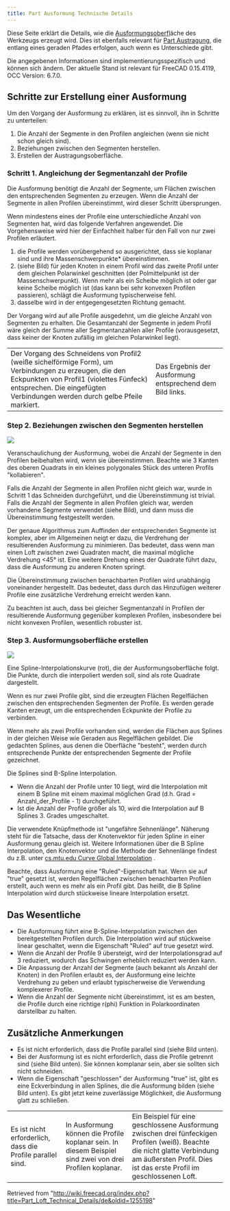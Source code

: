 ```yaml
---
title: Part Ausformung Technische Details
---
```


Diese Seite erklärt die Details, wie die [Ausformungsoberfl](/Part_Loft/de "Part Loft/de")äche des Werkzeugs erzeugt wird. Dies ist ebenfalls relevant für [Part Austragung](/Part_Sweep "Part Sweep"), die entlang eines geraden Pfades erfolgen, auch wenn es Unterschiede gibt.

Die angegebenen Informationen sind implementierungsspezifisch und können sich ändern. Der aktuelle Stand ist relevant für FreeCAD 0.15.4119, OCC Version: 6.7.0.

## Schritte zur Erstellung einer Ausformung

Um den Vorgang der Ausformung zu erklären, ist es sinnvoll, ihn in Schritte zu unterteilen:

1. Die Anzahl der Segmente in den Profilen angleichen (wenn sie nicht schon gleich sind).
2. Beziehungen zwischen den Segmenten herstellen.
3. Erstellen der Austragungsoberfläche.

### Schritt 1. Angleichung der Segmentanzahl der Profile

Die Ausformung benötigt die Anzahl der Segmente, um Flächen zwischen den entsprechenden Segmenten zu erzeugen. Wenn die Anzahl der Segmente in allen Profilen übereinstimmt, wird dieser Schritt übersprungen.

Wenn mindestens eines der Profile eine unterschiedliche Anzahl von Segmenten hat, wird das folgende Verfahren angewendet. Die Vorgehensweise wird hier der Einfachheit halber für den Fall von nur zwei Profilen erläutert.

1. die Profile werden vorübergehend so ausgerichtet, dass sie koplanar sind und ihre Massenschwerpunkte\* übereinstimmen.
2. (siehe Bild) für jeden Knoten in einem Profil wird das zweite Profil unter dem gleichen Polarwinkel geschnitten (der Polmittelpunkt ist der Massenschwerpunkt). Wenn mehr als ein Scheibe möglich ist oder gar keine Scheibe möglich ist (das kann bei sehr konvexen Profilen passieren), schlägt die Ausformung typischerweise fehl.
3. dasselbe wird in der entgegengesetzten Richtung gemacht.

Der Vorgang wird auf alle Profile ausgedehnt, um die gleiche Anzahl von Segmenten zu erhalten. Die Gesamtanzahl der Segmente in jedem Profil wäre gleich der Summe aller Segmentanzahlen aller Profile (vorausgesetzt, dass keiner der Knoten zufällig im gleichen Polarwinkel liegt).

|                                                                                                                                                                                                                                  |                                                          |
| -------------------------------------------------------------------------------------------------------------------------------------------------------------------------------------------------------------------------------- | -------------------------------------------------------- |
| Der Vorgang des Schneidens von Profil2 (weiße sichelförmige Form), um Verbindungen zu erzeugen, die den Eckpunkten von Profil1 (violettes Fünfeck) entsprechen. Die eingefügten Verbindungen werden durch gelbe Pfeile markiert. | Das Ergebnis der Ausformung entsprechend dem Bild links. |

### Step 2. Beziehungen zwischen den Segmenten herstellen

![](/images/Loft_Number_of_verts_match.png)

Veranschaulichung der Ausformung, wobei die Anzahl der Segmente in den Profilen beibehalten wird, wenn sie übereinstimmen. Beachte wie 3 Kanten des oberen Quadrats in ein kleines polygonales Stück des unteren Profils "kollabieren".

Falls die Anzahl der Segmente in allen Profilen nicht gleich war, wurde in Schritt 1 das Schneiden durchgeführt, und die Übereinstimmung ist trivial.
Falls die Anzahl der Segmente in allen Profilen gleich war, werden vorhandene Segmente verwendet (siehe Bild), und dann muss die Übereinstimmung festgestellt werden.

Der genaue Algorithmus zum Auffinden der entsprechenden Segmente ist komplex, aber im Allgemeinen neigt er dazu, die Verdrehung der resultierenden Ausformung zu minimieren. Das bedeutet, dass wenn man einen Loft zwischen zwei Quadraten macht, die maximal mögliche Verdrehung <45° ist. Eine weitere Drehung eines der Quadrate führt dazu, dass die Ausformung zu anderen Knoten springt.

Die Übereinstimmung zwischen benachbarten Profilen wird unabhängig voneinander hergestellt. Das bedeutet, dass durch das Hinzufügen weiterer Profile eine zusätzliche Verdrehung erreicht werden kann.

Zu beachten ist auch, dass bei gleicher Segmentanzahl in Profilen der resultierende Ausformung gegenüber komplexen Profilen, insbesondere bei nicht konvexen Profilen, wesentlich robuster ist.

### Step 3. Ausformungsoberfläche erstellen

![](/images/Loft_B-spline.png)

Eine Spline-Interpolationskurve (rot), die der Ausformungsoberfläche folgt. Die Punkte, durch die interpoliert werden soll, sind als rote Quadrate dargestellt.

Wenn es nur zwei Profile gibt, sind die erzeugten Flächen Regelflächen zwischen den entsprechenden Segmenten der Profile. Es werden gerade Kanten erzeugt, um die entsprechenden Eckpunkte der Profile zu verbinden.

Wenn mehr als zwei Profile vorhanden sind, werden die Flächen aus Splines in der gleichen Weise wie Geraden aus Regelflächen gebildet. Die gedachten Splines, aus denen die Oberfläche "besteht", werden durch entsprechende Punkte der entsprechenden Segmente der Profile gezeichnet.

Die Splines sind B-Spline Interpolation.

- Wenn die Anzahl der Profile unter 10 liegt, wird die Interpolation mit einem B Spline mit einem maximal möglichen Grad (d.h. Grad = Anzahl_der_Profile - 1) durchgeführt.
- Ist die Anzahl der Profile größer als 10, wird die Interpolation auf B Splines 3. Grades umgeschaltet.

Die verwendete Knüpfmethode ist "ungefähre Sehnenlänge". Näherung steht für die Tatsache, dass der Knotenvektor für jeden Spline in einer Ausformung genau gleich ist. Weitere Informationen über die B Spline Interpolation, den Knotenvektor und die Methode der Sehnenlänge findest du z.B. unter [cs.mtu.edu Curve Global Interpolation](http://www.cs.mtu.edu/~shene/COURSES/cs3621/NOTES/INT-APP/CURVE-INT-global.html) .

Beachte, dass Ausformung eine "Ruled"-Eigenschaft hat. Wenn sie auf "true" gesetzt ist, werden Regelflächen zwischen benachbarten Profilen erstellt, auch wenn es mehr als ein Profil gibt. Das heißt, die B Spline Interpolation wird durch stückweise lineare Interpolation ersetzt.

## Das Wesentliche

- Die Ausformung führt eine B-Spline-Interpolation zwischen den bereitgestellten Profilen durch. Die Interpolation wird auf stückweise linear geschaltet, wenn die Eigenschaft "Ruled" auf true gesetzt wird.
- Wenn die Anzahl der Profile 9 übersteigt, wird der Interpolationsgrad auf 3 reduziert, wodurch das Schwingen erheblich reduziert werden kann.
- Die Anpassung der Anzahl der Segmente (auch bekannt als Anzahl der Knoten) in den Profilen erlaubt es, der Ausformung eine leichte Verdrehung zu geben und erlaubt typischerweise die Verwendung komplexerer Profile.
- Wenn die Anzahl der Segmente nicht übereinstimmt, ist es am besten, die Profile durch eine richtige r(phi) Funktion in Polarkoordinaten darstellbar zu halten.

## Zusätzliche Anmerkungen

- Es ist nicht erforderlich, dass die Profile parallel sind (siehe Bild unten).
- Bei der Ausformung ist es nicht erforderlich, dass die Profile getrennt sind (siehe Bild unten). Sie können komplanar sein, aber sie sollten sich nicht schneiden.
- Wenn die Eigenschaft "geschlossen" der Ausformung "true" ist, gibt es eine Eckverbindung in allen Splines, die die Ausformung bilden (siehe Bild unten). Es gibt jetzt keine zuverlässige Möglichkeit, die Ausformung glatt zu schließen.

|                                                            |                                                                                                          |                                                                                                                                                                                                    |
| ---------------------------------------------------------- | -------------------------------------------------------------------------------------------------------- | -------------------------------------------------------------------------------------------------------------------------------------------------------------------------------------------------- |
| Es ist nicht erforderlich, dass die Profile parallel sind. | In Ausformung können die Profile koplanar sein. In diesem Beispiel sind zwei von drei Profilen koplanar. | Ein Beispiel für eine geschlossene Ausformung zwischen drei fünfeckigen Profilen (weiß). Beachte die nicht glatte Verbindung am äußersten Profil. Dies ist das erste Profil im geschlossenen Loft. |

Retrieved from "<http://wiki.freecad.org/index.php?title=Part_Loft_Technical_Details/de&oldid=1255198>"
